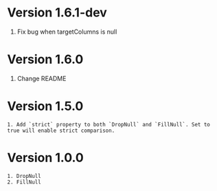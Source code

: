 
# Version 1.6.1-dev
1. Fix bug when targetColumns is null

# Version 1.6.0
1. Change README

# Version 1.5.0
    1. Add `strict` property to both `DropNull` and `FillNull`. Set to true will enable strict comparison.


# Version 1.0.0
    1. DropNull
    2. FillNull